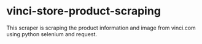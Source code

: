 # vinci-store-product-scraping
This scraper is scraping the product information and image from vinci.com using python selenium and request.
